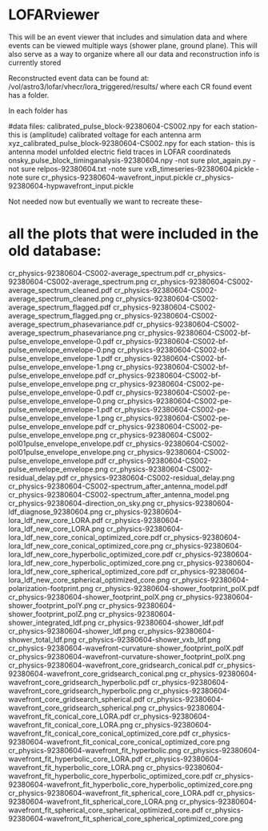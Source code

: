 # LOFARviewer

This will be an event viewer that includes and simulation data and where events can be viewed multiple ways (shower plane, ground plane).
This will also serve as a way to organize where all our data and reconstruction info is currently stored




Reconstructed event data can be found at:
/vol/astro3/lofar/vhecr/lora_triggered/results/
where each CR found event has a folder.

In each folder has 

#data files:
calibrated_pulse_block-92380604-CS002.npy for each station- this is (amplitude) calibrated voltage for each antenna arm
xyz_calibrated_pulse_block-92380604-CS002.npy for each station- this is antenna model unfolded electric field traces in LOFAR coordinateds  
onsky_pulse_block_timinganalysis-92380604.npy -not sure
plot_again.py -not sure
relpos-92380604.txt -note sure
vxB_timeseries-92380604.pickle -note sure
cr_physics-92380604-wavefront_input.pickle
cr_physics-92380604-hypwavefront_input.pickle































Not needed now but eventually we want to recreate these-

# all the plots that were included in the old database:
cr_physics-92380604-CS002-average_spectrum.pdf
cr_physics-92380604-CS002-average_spectrum.png
cr_physics-92380604-CS002-average_spectrum_cleaned.pdf
cr_physics-92380604-CS002-average_spectrum_cleaned.png
cr_physics-92380604-CS002-average_spectrum_flagged.pdf
cr_physics-92380604-CS002-average_spectrum_flagged.png
cr_physics-92380604-CS002-average_spectrum_phasevariance.pdf
cr_physics-92380604-CS002-average_spectrum_phasevariance.png
cr_physics-92380604-CS002-bf-pulse_envelope_envelope-0.pdf
cr_physics-92380604-CS002-bf-pulse_envelope_envelope-0.png
cr_physics-92380604-CS002-bf-pulse_envelope_envelope-1.pdf
cr_physics-92380604-CS002-bf-pulse_envelope_envelope-1.png
cr_physics-92380604-CS002-bf-pulse_envelope_envelope.pdf
cr_physics-92380604-CS002-bf-pulse_envelope_envelope.png
cr_physics-92380604-CS002-pe-pulse_envelope_envelope-0.pdf
cr_physics-92380604-CS002-pe-pulse_envelope_envelope-0.png
cr_physics-92380604-CS002-pe-pulse_envelope_envelope-1.pdf
cr_physics-92380604-CS002-pe-pulse_envelope_envelope-1.png
cr_physics-92380604-CS002-pe-pulse_envelope_envelope.pdf
cr_physics-92380604-CS002-pe-pulse_envelope_envelope.png
cr_physics-92380604-CS002-pol01pulse_envelope_envelope.pdf
cr_physics-92380604-CS002-pol01pulse_envelope_envelope.png
cr_physics-92380604-CS002-pulse_envelope_envelope.pdf
cr_physics-92380604-CS002-pulse_envelope_envelope.png
cr_physics-92380604-CS002-residual_delay.pdf
cr_physics-92380604-CS002-residual_delay.png
cr_physics-92380604-CS002-spectrum_after_antenna_model.pdf
cr_physics-92380604-CS002-spectrum_after_antenna_model.png
cr_physics-92380604-direction_on_sky.png
cr_physics-92380604-ldf_diagnose_92380604.png
cr_physics-92380604-lora_ldf_new_core_LORA.pdf
cr_physics-92380604-lora_ldf_new_core_LORA.png
cr_physics-92380604-lora_ldf_new_core_conical_optimized_core.pdf
cr_physics-92380604-lora_ldf_new_core_conical_optimized_core.png
cr_physics-92380604-lora_ldf_new_core_hyperbolic_optimized_core.pdf
cr_physics-92380604-lora_ldf_new_core_hyperbolic_optimized_core.png
cr_physics-92380604-lora_ldf_new_core_spherical_optimized_core.pdf
cr_physics-92380604-lora_ldf_new_core_spherical_optimized_core.png
cr_physics-92380604-polarization-footprint.png
cr_physics-92380604-shower_footprint_polX.pdf
cr_physics-92380604-shower_footprint_polX.png
cr_physics-92380604-shower_footprint_polY.png
cr_physics-92380604-shower_footprint_polZ.png
cr_physics-92380604-shower_integrated_ldf.png
cr_physics-92380604-shower_ldf.pdf
cr_physics-92380604-shower_ldf.png
cr_physics-92380604-shower_total_ldf.png
cr_physics-92380604-shower_vxb_ldf.png
cr_physics-92380604-wavefront-curvature-shower_footprint_polX.pdf
cr_physics-92380604-wavefront-curvature-shower_footprint_polX.png
cr_physics-92380604-wavefront_core_gridsearch_conical.pdf
cr_physics-92380604-wavefront_core_gridsearch_conical.png
cr_physics-92380604-wavefront_core_gridsearch_hyperbolic.pdf
cr_physics-92380604-wavefront_core_gridsearch_hyperbolic.png
cr_physics-92380604-wavefront_core_gridsearch_spherical.pdf
cr_physics-92380604-wavefront_core_gridsearch_spherical.png
cr_physics-92380604-wavefront_fit_conical_core_LORA.pdf
cr_physics-92380604-wavefront_fit_conical_core_LORA.png
cr_physics-92380604-wavefront_fit_conical_core_conical_optimized_core.pdf
cr_physics-92380604-wavefront_fit_conical_core_conical_optimized_core.png
cr_physics-92380604-wavefront_fit_hyperbolic.png
cr_physics-92380604-wavefront_fit_hyperbolic_core_LORA.pdf
cr_physics-92380604-wavefront_fit_hyperbolic_core_LORA.png
cr_physics-92380604-wavefront_fit_hyperbolic_core_hyperbolic_optimized_core.pdf
cr_physics-92380604-wavefront_fit_hyperbolic_core_hyperbolic_optimized_core.png
cr_physics-92380604-wavefront_fit_spherical_core_LORA.pdf
cr_physics-92380604-wavefront_fit_spherical_core_LORA.png
cr_physics-92380604-wavefront_fit_spherical_core_spherical_optimized_core.pdf
cr_physics-92380604-wavefront_fit_spherical_core_spherical_optimized_core.png


